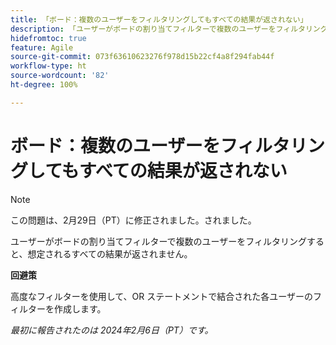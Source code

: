 ```yaml
---
title: 「ボード：複数のユーザーをフィルタリングしてもすべての結果が返されない」
description: 「ユーザーがボードの割り当てフィルターで複数のユーザーをフィルタリングすると、想定されるすべての結果が返されません。」
hidefromtoc: true
feature: Agile
source-git-commit: 073f63610623276f978d15b22cf4a8f294fab44f
workflow-type: ht
source-wordcount: '82'
ht-degree: 100%

---
```



# ボード：複数のユーザーをフィルタリングしてもすべての結果が返されない

>[!NOTE]
>
>この問題は、2月29日（PT）に修正されました。されました。

ユーザーがボードの割り当てフィルターで複数のユーザーをフィルタリングすると、想定されるすべての結果が返されません。

**回避策**

高度なフィルターを使用して、OR ステートメントで結合された各ユーザーのフィルターを作成します。

_最初に報告されたのは 2024年2月6日（PT）です。_
